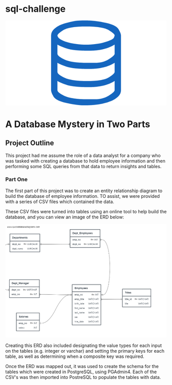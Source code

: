 # sql-challenge

![sql.png](/images/sql.png)

# A Database Mystery in Two Parts

## Project Outline
This project had me assume the role of a data analyst for a company who was tasked with creating a database to hold employee information and then performing some SQL queries from that data to return insights and tables.

### Part One
The first part of this project was to create an entity relationship diagram to build the database of employee information. TO assist, we were provided with a series of CSV files which contained the data.

These CSV files were turned into tables using an online tool to help build the database, and you can view an image of the ERD below:

![employees_ERD.png](/EmployeeSQL/employees_ERD.png)

Creating this ERD also included designating the value types for each input on the tables (e.g. integer or varchar) and setting the primary keys for each table, as well as determining when a composite key was required.

Once the ERD was mapped out, it was used to create the schema for the tables which were created in PostgreSQL, using PGAdmin4. Each of the CSV's was then imported into PostreSQL to populate the tables with data.